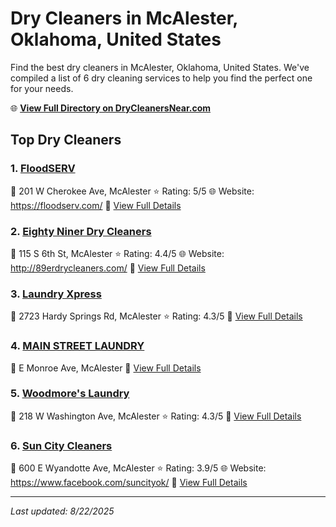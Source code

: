 # Dry Cleaners in McAlester, Oklahoma, United States

Find the best dry cleaners in McAlester, Oklahoma, United States. We've compiled a list of 6 dry cleaning services to help you find the perfect one for your needs.

🌐 **[View Full Directory on DryCleanersNear.com](https://drycleanersnear.com/city/US/Oklahoma/McAlester)**

## Top Dry Cleaners

### 1. [FloodSERV](https://drycleanersnear.com/dryCleaner/687464a9fe965d416471ee87/floodserv)
📍 201 W Cherokee Ave, McAlester
⭐ Rating: 5/5
🌐 Website: https://floodserv.com/
🔗 [View Full Details](https://drycleanersnear.com/dryCleaner/687464a9fe965d416471ee87/floodserv)

### 2. [Eighty Niner Dry Cleaners](https://drycleanersnear.com/dryCleaner/687464a2fe965d416471eda6/eighty-niner-dry-cleaners)
📍 115 S 6th St, McAlester
⭐ Rating: 4.4/5
🌐 Website: http://89erdrycleaners.com/
🔗 [View Full Details](https://drycleanersnear.com/dryCleaner/687464a2fe965d416471eda6/eighty-niner-dry-cleaners)

### 3. [Laundry Xpress](https://drycleanersnear.com/dryCleaner/687464a6fe965d416471ee18/laundry-xpress)
📍 2723 Hardy Springs Rd, McAlester
⭐ Rating: 4.3/5
🔗 [View Full Details](https://drycleanersnear.com/dryCleaner/687464a6fe965d416471ee18/laundry-xpress)

### 4. [MAIN STREET LAUNDRY](https://drycleanersnear.com/dryCleaner/687464a8fe965d416471ee7b/main-street-laundry)
📍 E Monroe Ave, McAlester
🔗 [View Full Details](https://drycleanersnear.com/dryCleaner/687464a8fe965d416471ee7b/main-street-laundry)

### 5. [Woodmore's Laundry](https://drycleanersnear.com/dryCleaner/687464a7fe965d416471ee39/woodmore-s-laundry)
📍 218 W Washington Ave, McAlester
⭐ Rating: 4.3/5
🔗 [View Full Details](https://drycleanersnear.com/dryCleaner/687464a7fe965d416471ee39/woodmore-s-laundry)

### 6. [Sun City Cleaners](https://drycleanersnear.com/dryCleaner/687464a3fe965d416471edc4/sun-city-cleaners)
📍 600 E Wyandotte Ave, McAlester
⭐ Rating: 3.9/5
🌐 Website: https://www.facebook.com/suncityok/
🔗 [View Full Details](https://drycleanersnear.com/dryCleaner/687464a3fe965d416471edc4/sun-city-cleaners)


---

*Last updated: 8/22/2025*
